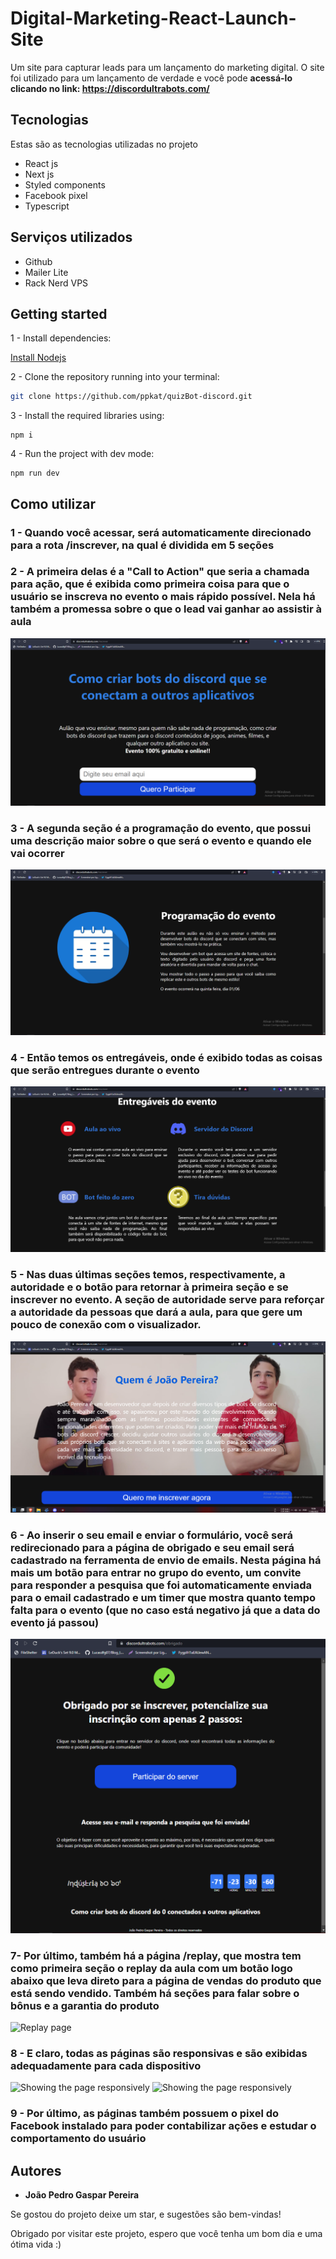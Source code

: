 # Digital-Marketing-React-Launch-Site
Um site para capturar leads para um lançamento do marketing digital.
O site foi utilizado para um lançamento de verdade e você pode **acessá-lo clicando no link: https://discordultrabots.com/**

## Tecnologias

Estas são as tecnologias utilizadas no projeto

* React js
* Next js
* Styled components
* Facebook pixel
* Typescript

## Serviços utilizados

* Github
* Mailer Lite
* Rack Nerd VPS

## Getting started

1 - Install dependencies: 

[Install Nodejs](https://nodejs.org/)

2 - Clone the repository running into your terminal:

```sh
git clone https://github.com/ppkat/quizBot-discord.git
```

3 - Install the required libraries using:

```
npm i
```

4 - Run the project with dev mode:
```
npm run dev
```

## Como utilizar

### 1 - Quando você acessar, será automaticamente direcionado para a rota /inscrever, na qual é dividida em 5 seções

### 2 - A primeira delas é a "Call to Action" que seria a chamada para ação, que é exibida como primeira coisa para que o usuário se inscreva no evento o mais rápido possível. Nela há também a promessa sobre o que o lead vai ganhar ao assistir à aula

![Call To Action](public/readme/home-page.png)

### 3 - A segunda seção é a programação do evento, que possui uma descrição maior sobre o que será o evento e quando ele vai ocorrer

![Event programming](public/readme/event-programming.png)

### 4 - Então temos os entregáveis, onde é exibido todas as coisas que serão entregues durante o evento

![Event deliverables](public/readme/event-deliverables.png)

### 5 - Nas duas últimas seções temos, respectivamente, a autoridade e o botão para retornar à primeira seção e se inscrever no evento. A seção de autoridade serve para reforçar a autoridade da pessoas que dará a aula, para que gere um pouco de conexão com o visualizador.

![Call to action button and authority sections](public/readme/authority-ctabutton.png)

### 6 - Ao inserir o seu email e enviar o formulário, você será redirecionado para a página de obrigado e seu email será cadastrado na ferramenta de envio de emails. Nesta página há mais um botão para entrar no grupo do evento, um convite para responder a pesquisa que foi automaticamente enviada para o email cadastrado e um timer que mostra quanto tempo falta para o evento (que no caso está negativo já que a data do evento já passou)

![Thanks page](public/readme/obrigado.png)

### 7- Por último, também há a página /replay, que mostra tem como primeira seção o replay da aula com um botão logo abaixo que leva direto para a página de vendas do produto que está sendo vendido. Também há seções para falar sobre o bônus e a garantia do produto

![Replay page](public/readme/replay-page.gif)

### 8 - E claro, todas as páginas são responsivas e são exibidas adequadamente para cada dispositivo

![Showing the page responsively](public/readme/inscrever-responsivly.gif)
![Showing the page responsively](public/readme/replay-responsively.gif)

### 9 - Por último, as páginas também possuem o pixel do Facebook instalado para poder contabilizar ações e estudar o comportamento do usuário

  ## Autores

  * **João Pedro Gaspar Pereira** 

  Se gostou do projeto deixe um star, e sugestões são bem-vindas!

  Obrigado por visitar este projeto, espero que você tenha um bom dia e uma ótima vida :)